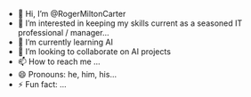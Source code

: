 - 👋 Hi, I’m @RogerMiltonCarter
- 👀 I’m interested in keeping my skills current as a seasoned IT professional / manager...
- 🌱 I’m currently learning AI
- 💞️ I’m looking to collaborate on AI projects
- 📫 How to reach me ...
- 😄 Pronouns: he, him, his...
- ⚡ Fun fact: ...

<!---
RogerMiltonCarter/RogerMiltonCarter is a ✨ special ✨ repository because its `README.md` (this file) appears on your GitHub profile.
You can click the Preview link to take a look at your changes.
--->
